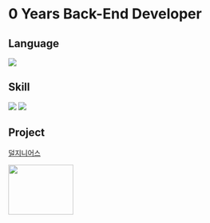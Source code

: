 # 0 Years Back-End Developer

## Language
<img src="https://img.shields.io/badge/javascript-F7DF1E?style=for-the-badge&logo=javascript&logoColor=white">

## Skill
<img src="https://img.shields.io/badge/node.js-339933?style=for-the-badge&logo=Node.js&logoColor=white"> <img src="https://img.shields.io/badge/express-000000?style=for-the-badge&logo=express&logoColor=white">

## Project
[덜지니어스](https://github.com/cesdea/THER_GEINUS_GAME_develop_BE)

[<img src="https://github.com/cesdea/cesdea/blob/main/THER_GENIUS.png" width="130" height="100">](https://github.com/cesdea/THER_GEINUS_GAME_develop_BE)

